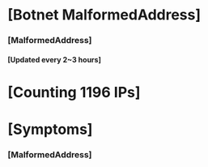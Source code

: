 # [Botnet MalformedAddress]
### [MalformedAddress]
#### [Updated every 2~3 hours]

# [Counting 1196 IPs]

# [Symptoms] 
###   [MalformedAddress]

